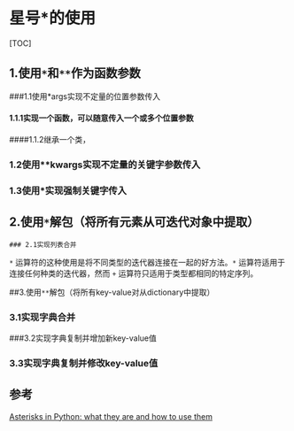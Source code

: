 # 星号*的使用



[TOC]

## 1.使用`*`和`**`作为函数参数

###1.1使用*args实现不定量的位置参数传入

#### 1.1.1实现一个函数，可以随意传入一个或多个位置参数

####1.1.2继承一个类，



### 1.2使用**kwargs实现不定量的关键字参数传入

### 1.3使用*实现强制关键字传入



## 2.使用`*`解包（将所有元素从可迭代对象中提取）

	### 2.1实现列表合并

`*` 运算符的这种使用是将不同类型的迭代器连接在一起的好方法。`*` 运算符适用于连接任何种类的迭代器，然而 `+` 运算符只适用于类型都相同的特定序列。



##3.使用`**`解包（将所有key-value对从dictionary中提取）

### 3.1实现字典合并

###3.2实现字典复制并增加新key-value值

### 3.3实现字典复制并修改key-value值



## 参考

[Asterisks in Python: what they are and how to use them](https://treyhunner.com/2018/10/asterisks-in-python-what-they-are-and-how-to-use-them/)